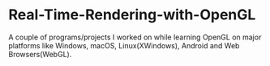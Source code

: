 # Real-Time-Rendering-with-OpenGL
A couple of programs/projects I worked on while learning OpenGL on major platforms like Windows, macOS, Linux(XWindows), Android and Web Browsers(WebGL).
